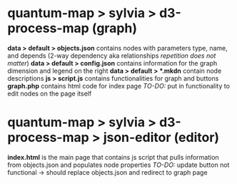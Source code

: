 # quantum-map > sylvia > d3-process-map (graph)
**data > default > objects.json** contains nodes with parameters type, name, and depends (2-way dependency aka relationships *repetition does not matter*)
**data > default > config.json** contains information for the graph dimension and legend on the right
**data > default > \*.mkdn** contain node descriptions
**js > script.js** contains functionalities for graph and buttons
**graph.php** contains html code for index page
*TO-DO:* put in functionality to edit nodes on the page itself

# quantum-map > sylvia > d3-process-map > json-editor (editor)
**index.html** is the main page that contains js script that pulls information from objects.json and populates node properties
*TO-DO:* update button not functional -> should replace objects.json and redirect to graph page
